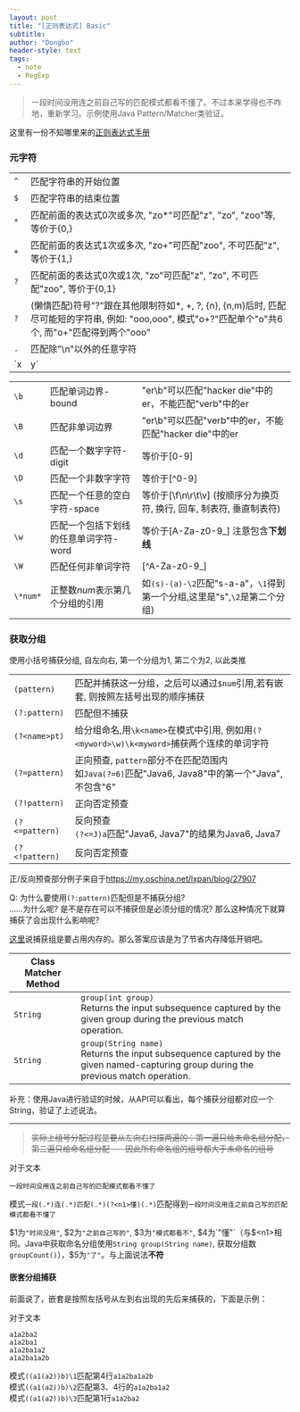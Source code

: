 ```yaml
---
layout: post
title: "[正则表达式] Basic"
subtitle: 
author: "Dongbo"
header-style: text
tags:
  - note
  - RegExp
---
```


> 一段时间没用连之前自己写的匹配模式都看不懂了。不过本来学得也不咋地，重新学习。示例使用Java Pattern/Matcher类验证。

这里有一份不知哪里来的[正则表达式手册](https://tool.oschina.net/uploads/apidocs/jquery/regexp.html)

### 元字符

|      |    |
| --- | --- | 
| `^` | 匹配字符串的开始位置 |
| `$` | 匹配字符串的结束位置 |
| `*` | 匹配前面的表达式0次或多次, "zo*"可匹配"z", "zo", "zoo"等, 等价于{0,} |
| `+` | 匹配前面的表达式1次或多次, "zo+"可匹配"zoo", 不可匹配"z", 等价于{1,} | 
| `?` | 匹配前面的表达式0次或1次, "zo"可匹配"z", "zo", 不可匹配"zoo", 等价于{0,1} |
| `?` |  (懒惰匹配)符号"?"跟在其他限制符如*, +, ?, {n}, {n,m}后时, 匹配尽可能短的字符串, 例如: "ooo,ooo", 模式"o+?"匹配单个"o"共6个, 而"o+"匹配得到两个"ooo" | 
| `.` | 匹配除"\n"以外的任意字符 | 
| `x|y` | 匹配x或y |


|      |    |     |
| --- | --- | --- |
| `\b` | 匹配单词边界-bound| "er\b"可以匹配"hacker die"中的er，不能匹配"verb"中的er |
| `\B` | 匹配非单词边界 | "er\b"可以匹配"verb"中的er，不能匹配"hacker die"中的er |
| `\d` | 匹配一个数字字符-digit | 等价于\[0-9] |
| `\D` | 匹配一个非数字字符 | 等价于\[^0-9] |
| `\s` | 匹配一个任意的空白字符-space | 等价于\[\f\n\r\t\v] (按顺序分为换页符, 换行, 回车, 制表符, 垂直制表符)|
| `\w` | 匹配一个包括下划线的任意单词字符-word | 等价于\[A-Za-z0-9_] 注意包含**下划线** |
| `\W` | 匹配任何非单词字符 | \[^A-Za-z0-9_] |
| `\*num*` | 正整数*num*表示第几个分组的引用 | 如`(s)-(a)-\2`匹配"s-a-a"，`\1`得到第一个分组,这里是"s",`\2`是第二个分组) |



### 获取分组

使用小括号捕获分组, 自左向右, 第一个分组为1, 第二个为2, 以此类推

|     |     |
| --- | ---- |
| `(pattern)` | 匹配并捕获这一分组，之后可以通过`$num`引用,若有嵌套, 则按照左括号出现的顺序捕获 |
| `(?:pattern)` | 匹配但不捕获 | 
| `(?<name>pt)` | 给分组命名,用`\k<name>`在模式中引用, 例如用`(?<myword>\w)\k<myword>`捕获两个连续的单词字符  |
| `(?=pattern)` | 正向预查, `pattern`部分不在匹配范围内 <br> 如`Java(?=6)`匹配"Java6, Java8"中的第一个"Java", 不包含"6" | 
| `(?!pattern)` | 正向否定预查 | 
| `(?<=pattern)` | 反向预查 <br> `(?<=J)a`匹配"Java6, Java7"的结果为J`a`va6, J`a`va7|
| `(?<!pattern)` | 反向否定预查 | 

正/反向预查部分例子来自于<https://my.oschina.net/lxpan/blog/27907>

Q: 为什么要使用`(?:pattern)`匹配但是不捕获分组?   
......为什么呢? 是不是存在可以不捕获但是必须分组的情况? 那么这种情况下就算捕获了会出现什么影响呢?

[这里][1]说捕获组是要占用内存的。那么答案应该是为了节省内存降低开销吧。

| Class Matcher Method |  |
| --- | --- |
| `String`  | `group(int group)` <br>  Returns the input subsequence captured by the given group during the previous match operation. |
| `String`  | `group(String name)` <br>  Returns the input subsequence captured by the given named-capturing group during the previous match operation. |

补充：使用Java进行验证的时候，从API可以看出，每个捕获分组都对应一个String，验证了上述说法。

--------------

> ~~实际上组号分配过程是要从左向右扫描两遍的：第一遍只给未命名组分配，第二遍只给命名组分配－－因此所有命名组的组号都大于未命名的组号~~

对于文本

    一段时间没用连之前自己写的匹配模式都看不懂了

模式`一段(.*)连(.*)匹配(.*)(?<n1>懂)(.*)`匹配得到`一段时间没用连之前自己写的匹配模式都看不懂了`

$1为`"时间没用"`, $2为`"之前自己写的"`, $3为`"模式都看不"`, $4为`"懂"`（与$\<n1\>相同。Java中获取命名分组使用`String group(String name)`, 获取分组数`groupCount()`），$5为`"了"`。与上面说法**不符**  

#### 嵌套分组捕获

前面说了，嵌套是按照左括号从左到右出现的先后来捕获的，下面是示例：

对于文本

    a1a2ba2  
    a1a2ba1  
    a1a2ba1a2  
    a1a2ba1a2b  

模式`((a1(a2))b)\1`匹配第4行`a1a2ba1a2b`  
模式`((a1(a2))b)\2`匹配第3、4行的`a1a2ba1a2`  
模式`((a1(a2))b)\3`匹配第1行`a1a2ba2`









[1]: https://dailc.github.io/2017/08/01/regularExpressionConcepts.html